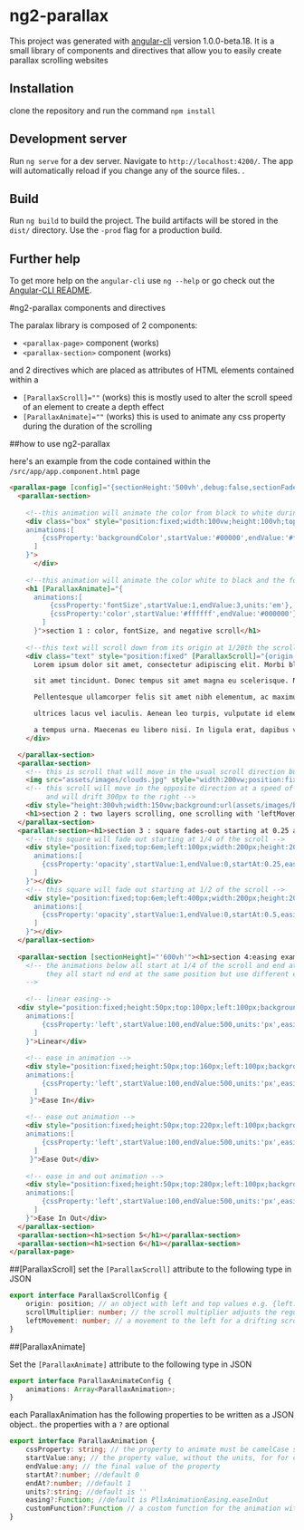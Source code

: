 # ng2-parallax

This project was generated with [angular-cli](https://github.com/angular/angular-cli) version 1.0.0-beta.18. It is a small library of components and directives that allow you to easily create parallax scrolling websites

## Installation
clone the repository and run the command `npm install`

## Development server
Run `ng serve` for a dev server. Navigate to `http://localhost:4200/`. The app will automatically reload if you change any of the source files.
.

## Build

Run `ng build` to build the project. The build artifacts will be stored in the `dist/` directory. Use the `-prod` flag for a production build.


## Further help

To get more help on the `angular-cli` use `ng --help` or go check out the [Angular-CLI README](https://github.com/angular/angular-cli/blob/master/README.md).

#ng2-parallax components and directives

The paralax library is composed of 2 components: 

* `<parallax-page>` component (works)
* `<parallax-section>` component (works)

and 2 directives which are placed as attributes of HTML elements contained within a

* `[ParallaxScroll]=""` (works) this is mostly used to alter the scroll speed of an element to create a depth effect
* `[ParallaxAnimate]=""` (works) this is used to animate any css property during the duration of the scrolling

##how to use ng2-parallax

here's an example from the code contained within the `/src/app/app.component.html` page

```html
<parallax-page [config]="{sectionHeight:'500vh',debug:false,sectionFadeIn:true,sectionFadeOut:true}">
  <parallax-section>
    
    <!--this animation will animate the color from black to white during the scrolling-->
    <div class="box" style="position:fixed;width:100vw;height:100vh;top:0;left:0" [ParallaxAnimate]="{
    animations:[
        {cssProperty:'backgroundColor',startValue:'#00000',endValue:'#ff0000'}
      ]
    }">
      </div>
    
    <!--this animation will animate the color white to black and the fontsize from 1em to 3em-->
    <h1 [ParallaxAnimate]="{
      animations:[
          {cssProperty:'fontSize',startValue:1,endValue:3,units:'em'},
          {cssProperty:'color',startValue:'#ffffff',endValue:'#000000'}
        ]
      }">section 1 : color, fontSize, and negative scroll</h1>
    
    <!--this text will scroll down from its origin at 1/20th the scroll speed-->
    <div class="text" style="position:fixed" [ParallaxScroll]="{origin:{left:0,top:50},scrollMultiplier:-0.05}">
      Lorem ipsum dolor sit amet, consectetur adipiscing elit. Morbi blandit enim vestibulum, ornare enim non, iaculis nulla. Pellentesque lobortis varius nisl

      sit amet tincidunt. Donec tempus sit amet magna eu scelerisque. Nulla rutrum, massa a accumsan rhoncus, arcu augue eleifend ligula, ut pretium magna arcu ut ipsum.

      Pellentesque ullamcorper felis sit amet nibh elementum, ac maximus nulla bibendum. Donec leo ex, fermentum et lorem quis, dignissim efficitur ligula. Integer condimentum

      ultrices lacus vel iaculis. Aenean leo turpis, vulputate id elementum et, tincidunt vel quam. Nulla suscipit varius libero. Etiam at iaculis tortor,

      a tempus urna. Maecenas eu libero nisi. In ligula erat, dapibus vitae nulla at, semper ultricies ante. Sed luctus enim at lacinia luctus.
    </div>

  </parallax-section>
  <parallax-section>
    <!-- this is scroll that will move in the usual scroll direction but at 1/20th the speed -->
    <img src="assets/images/clouds.jpg" style="width:200vw;position:fixed" [ParallaxScroll]="{origin:{left:0,top:0},scrollMultiplier:0.05,leftDrift:0}"/>
    <!-- this scroll will move in the opposite direction at a speed of 1/10th 
         and will drift 300px to the right -->
    <div style="height:300vh;width:150vw;background:url(assets/images/birds.png) repeat;position:fixed" [ParallaxScroll]="{origin:{left:-500,top:-700},scrollMultiplier:-0.1,leftMovement:300}"></div>
    <h1>section 2 : two layers scrolling, one scrolling with 'leftMovement'</h1>
  </parallax-section>
  <parallax-section><h1>section 3 : square fades-out starting at 0.25 and 0.5  of scroll</h1>
    <!-- this square will fade out starting at 1/4 of the scroll -->
    <div style="position:fixed;top:6em;left:100px;width:200px;height:200px;background-color:#336699" [ParallaxAnimate]="{
      animations:[
        {cssProperty:'opacity',startValue:1,endValue:0,startAt:0.25,easing:'linear'}
      ]
    }"></div>
    <!-- this square will fade out starting at 1/2 of the scroll -->
    <div style="position:fixed;top:6em;left:400px;width:200px;height:200px;background-color:#336699" [ParallaxAnimate]="{
      animations:[
        {cssProperty:'opacity',startValue:1,endValue:0,startAt:0.5,easing:'linear'}
      ]
    }"></div>
  </parallax-section>
  
  <parallax-section [sectionHeight]="'600vh'"><h1>section 4:easing examples</h1>
    <!-- the animations below all start at 1/4 of the scroll and end at 3/4 of the scroll 
         they all start nd end at the same position but use different easing functions
    -->
    
    <!-- linear easing-->
  <div style="position:fixed;height:50px;top:100px;left:100px;background:red;" [ParallaxAnimate]="{
    animations:[
        {cssProperty:'left',startValue:100,endValue:500,units:'px',easing:'linear',startAt:0.25,endAt:0.75}
      ]
    }">Linear</div>
    
    <!-- ease in animation -->
    <div style="position:fixed;height:50px;top:160px;left:100px;background:red;" [ParallaxAnimate]="{
    animations:[
        {cssProperty:'left',startValue:100,endValue:500,units:'px',easing:'easeIn',startAt:0.25,endAt:0.75}
      ]
     }">Ease In</div>
    
    <!-- ease out animation -->
    <div style="position:fixed;height:50px;top:220px;left:100px;background:red;" [ParallaxAnimate]="{
    animations:[
        {cssProperty:'left',startValue:100,endValue:500,units:'px',easing:'easeOut',startAt:0.25,endAt:0.75}
      ]
     }">Ease Out</div>
    
    <!-- ease in and out animation -->
    <div style="position:fixed;height:50px;top:280px;left:100px;background:red;" [ParallaxAnimate]="{
    animations:[
        {cssProperty:'left',startValue:100,endValue:500,units:'px',easing:'easeInOut',startAt:0.25,endAt:0.75}
      ]
    }">Ease In Out</div>
  </parallax-section>
  <parallax-section><h1>section 5</h1></parallax-section>
  <parallax-section><h1>section 6</h1></parallax-section>
</parallax-page>
```

##[ParallaxScroll]
set the `[ParallaxScroll]` attribute to the following type in JSON
```typescript
export interface ParallaxScrollConfig {
    origin: position; // an object with left and top values e.g. {left:'10px',top:'10px'}
    scrollMultiplier: number; // the scroll multiplier adjusts the regular scroll which is set to "1"..it can be any value between -1 and 1
    leftMovement: number; // a movement to the left for a drifting scrolling effect. can be also done with ParallaxAnimate
}
```

##[ParallaxAnimate]

Set the `[ParallaxAnimate]` attribute to the following type in JSON 

```typescript
export interface ParallaxAnimateConfig {
    animations: Array<ParallaxAnimation>;
}
```

each ParallaxAnimation has the following properties to be written as a JSON object.. the properties with a `?` are optional

```typescript
export interface ParallaxAnimation {
    cssProperty: string; // the property to animate must be camelCase such as "backgroundColor"
    startValue:any; // the property value, without the units, for for colors use '#xxx','#xxxxxx','rgb(x,x,x)','rgba(x,x,x,x)'
    endValue:any; // the final value of the property
    startAt?:number; //default 0
    endAt?:number; //default 1
    units?:string; //default is ''
    easing?:Function; //default is PllxAnimationEasing.easeInOut
    customFunction?:Function // a custom function for the animation with the same (current,start,delta,duration) signature
}
```